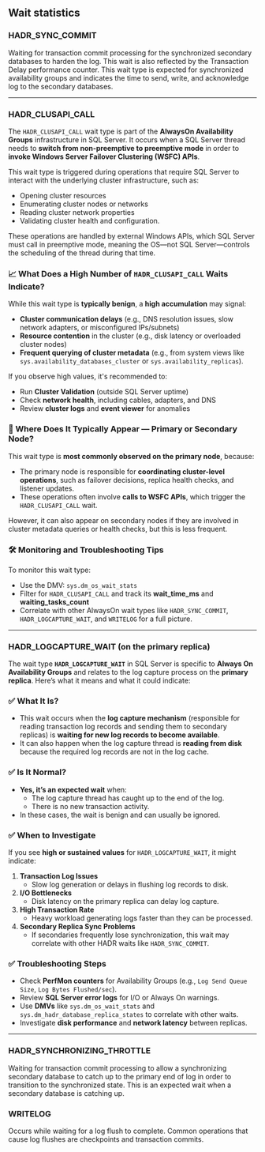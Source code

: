## Wait statistics

### HADR_SYNC_COMMIT  

Waiting for transaction commit processing for the synchronized secondary databases to harden the log. This wait is also reflected by the Transaction Delay performance counter. This wait type is expected for synchronized availability groups and indicates the time to send, write, and acknowledge log to the secondary databases. 

---

### HADR_CLUSAPI_CALL 

The `HADR_CLUSAPI_CALL` wait type is part of the **AlwaysOn Availability Groups** infrastructure in SQL Server. It occurs when a SQL Server thread needs to **switch from non-preemptive to preemptive mode** in order to **invoke Windows Server Failover Clustering (WSFC) APIs**.

This wait type is triggered during operations that require SQL Server to interact with the underlying cluster infrastructure, such as:
- Opening cluster resources
- Enumerating cluster nodes or networks
- Reading cluster network properties
- Validating cluster health and configuration.

These operations are handled by external Windows APIs, which SQL Server must call in preemptive mode, meaning the OS—not SQL Server—controls the scheduling of the thread during that time.

### 📈 What Does a High Number of `HADR_CLUSAPI_CALL` Waits Indicate?

While this wait type is **typically benign**, a **high accumulation** may signal:
- **Cluster communication delays** (e.g., DNS resolution issues, slow network adapters, or misconfigured IPs/subnets)
- **Resource contention** in the cluster (e.g., disk latency or overloaded cluster nodes)
- **Frequent querying of cluster metadata** (e.g., from system views like `sys.availability_databases_cluster` or `sys.availability_replicas`).

If you observe high values, it's recommended to:
- Run **Cluster Validation** (outside SQL Server uptime)
- Check **network health**, including cables, adapters, and DNS
- Review **cluster logs** and **event viewer** for anomalies

### 🧭 Where Does It Typically Appear — Primary or Secondary Node?

This wait type is **most commonly observed on the primary node**, because:
- The primary node is responsible for **coordinating cluster-level operations**, such as failover decisions, replica health checks, and listener updates.
- These operations often involve **calls to WSFC APIs**, which trigger the `HADR_CLUSAPI_CALL` wait.

However, it can also appear on secondary nodes if they are involved in cluster metadata queries or health checks, but this is less frequent.

### 🛠️ Monitoring and Troubleshooting Tips

To monitor this wait type:
- Use the DMV: `sys.dm_os_wait_stats`
- Filter for `HADR_CLUSAPI_CALL` and track its **wait_time_ms** and **waiting_tasks_count**
- Correlate with other AlwaysOn wait types like `HADR_SYNC_COMMIT`, `HADR_LOGCAPTURE_WAIT`, and `WRITELOG` for a full picture.

---

### HADR_LOGCAPTURE_WAIT (on the primary replica)

The wait type **`HADR_LOGCAPTURE_WAIT`** in SQL Server is specific to **Always On Availability Groups** and relates to the log capture process on the **primary replica**. Here’s what it means and what it could indicate:

### ✅ **What It Is?**
- This wait occurs when the **log capture mechanism** (responsible for reading transaction log records and sending them to secondary replicas) is **waiting for new log records to become available**.
- It can also happen when the log capture thread is **reading from disk** because the required log records are not in the log cache.

### ✅ **Is It Normal?**
- **Yes, it’s an expected wait** when:
  - The log capture thread has caught up to the end of the log.
  - There is no new transaction activity.
- In these cases, the wait is benign and can usually be ignored.
  
### ✅ **When to Investigate**
If you see **high or sustained values** for `HADR_LOGCAPTURE_WAIT`, it might indicate:
1. **Transaction Log Issues**  
   - Slow log generation or delays in flushing log records to disk.
2. **I/O Bottlenecks**  
   - Disk latency on the primary replica can delay log capture.
3. **High Transaction Rate**  
   - Heavy workload generating logs faster than they can be processed.
4. **Secondary Replica Sync Problems**  
   - If secondaries frequently lose synchronization, this wait may correlate with other HADR waits like `HADR_SYNC_COMMIT`.
   
### ✅ **Troubleshooting Steps**
- Check **PerfMon counters** for Availability Groups (e.g., `Log Send Queue Size`, `Log Bytes Flushed/sec`).
- Review **SQL Server error logs** for I/O or Always On warnings.
- Use **DMVs** like `sys.dm_os_wait_stats` and `sys.dm_hadr_database_replica_states` to correlate with other waits.
- Investigate **disk performance** and **network latency** between replicas.
  
---

### HADR_SYNCHRONIZING_THROTTLE 

Waiting for transaction commit processing to allow a synchronizing secondary database to catch up to the primary end of log in order to transition to the synchronized state. This is an expected wait when a secondary database is catching up. 

### WRITELOG 

Occurs while waiting for a log flush to complete. Common operations that cause log flushes are checkpoints and transaction commits.
